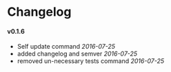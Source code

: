 # Changelog

#### v0.1.6

* Self update command *2016-07-25*
* added changelog and semver *2016-07-25*
* removed un-necessary tests command *2016-07-25*